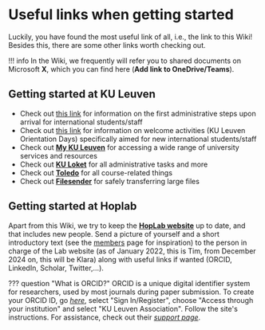 # Useful links when getting started 

Luckily, you have found the most useful link of all, i.e., the link to this Wiki! Besides this, there are some other links worth checking out. 

!!! info
    In the Wiki, we frequently will refer you to shared documents on Microsoft **X**, which you can find here (**Add link to OneDrive/Teams**).

## Getting started at KU Leuven

- Check out [this link](https://admin.kuleuven.be/personeel/english/international_staff/first_steps_upon_arrival) for information on the first administrative steps upon arrival for international students/staff
- Check out [this link](https://www.kuleuven.be/english/stuvo/pangaea/orientation-days) for information on welcome activities (KU Leuven Orientation Days) specifically aimed for new international students/staff
- Check out [**My KU Leuven**](https://admin.kuleuven.be/mykuleuven/en/mykuleuven) for accessing a wide range of university services and resources
- Check out [**KU Loket**](https://www.kuleuven.be/kuloket) for all administrative tasks and more
- Check out [**Toledo**](https://www.kuleuven.be/toledo) for all course-related things
- Check out [**Filesender**](https://filesender.belnet.be/) for safely transferring large files

## Getting started at Hoplab

Apart from this Wiki, we try to keep the [**HopLab website**](https://www.hoplab.be/) up to date, and that includes new people. Send a picture of yourself and a short introductory text (see the [members](https://www.hoplab.be/people/) page for inspiration) to the person in charge of the Lab website (as of January 2022, this is Tim, from December 2024 on, this will be Klara) along with useful links if wanted (ORCID, LinkedIn, Scholar, Twitter,…).

??? question "What is ORCID?"
    ORCID is a unique digital identifier system for researchers, used by most journals during paper submission. To create your ORCID ID, go [*here*](https://orcid.org/), select "Sign In/Register", choose "Access through your institution" and select "KU Leuven Association". Follow the site's instructions. For assistance, check out their [*support page*](https://support.orcid.org/hc/en-us/articles/360006897454-How-do-I-register-for-an-ORCID-ID).
